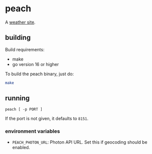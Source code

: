 # peach

A [weather site][peach].

[peach]: https://peach.ricketyspace.net

## building

Build requirements:

 - make
 - go version 16 or higher

To build the peach binary, just do:

```bash
make
```

## running

```
peach [ -p PORT ]
```

If the port is not given, it defaults to `8151`.

### environment variables

- `PEACH_PHOTON_URL`: Photon API URL. Set this if geocoding should be
  enabled.
